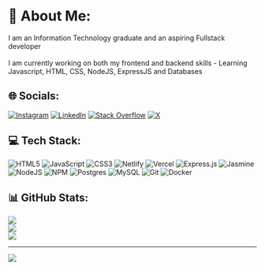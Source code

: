 # 💫 About Me:
I am an Information Technology graduate and an aspiring Fullstack developer<br><br>I am currently working on both my frontend and backend skills - Learning Javascript, HTML, CSS, NodeJS, ExpressJS and Databases


## 🌐 Socials:
[![Instagram](https://img.shields.io/badge/Instagram-%23E4405F.svg?logo=Instagram&logoColor=white)](https://instagram.com/nomfundoflorence_) [![LinkedIn](https://img.shields.io/badge/LinkedIn-%230077B5.svg?logo=linkedin&logoColor=white)](https://www.linkedin.com/in/nomfundo-mlangeni-221b83227/) [![Stack Overflow](https://img.shields.io/badge/-Stackoverflow-FE7A16?logo=stack-overflow&logoColor=white)](https://stackoverflow.com/users/21957808) [![X](https://img.shields.io/badge/X-black.svg?logo=X&logoColor=white)](https://x.com/NomfundoMl66232) 

## 💻 Tech Stack:
![HTML5](https://img.shields.io/badge/html5-%23E34F26.svg?style=for-the-badge&logo=html5&logoColor=white) ![JavaScript](https://img.shields.io/badge/javascript-%23323330.svg?style=for-the-badge&logo=javascript&logoColor=%23F7DF1E) ![CSS3](https://img.shields.io/badge/css3-%231572B6.svg?style=for-the-badge&logo=css3&logoColor=white) ![Netlify](https://img.shields.io/badge/netlify-%23000000.svg?style=for-the-badge&logo=netlify&logoColor=#00C7B7) ![Vercel](https://img.shields.io/badge/vercel-%23000000.svg?style=for-the-badge&logo=vercel&logoColor=white) ![Express.js](https://img.shields.io/badge/express.js-%23404d59.svg?style=for-the-badge&logo=express&logoColor=%2361DAFB) ![Jasmine](https://img.shields.io/badge/jasmine-%238A4182.svg?style=for-the-badge&logo=jasmine&logoColor=white) ![NodeJS](https://img.shields.io/badge/node.js-6DA55F?style=for-the-badge&logo=node.js&logoColor=white) ![NPM](https://img.shields.io/badge/NPM-%23CB3837.svg?style=for-the-badge&logo=npm&logoColor=white) ![Postgres](https://img.shields.io/badge/postgres-%23316192.svg?style=for-the-badge&logo=postgresql&logoColor=white) ![MySQL](https://img.shields.io/badge/mysql-4479A1.svg?style=for-the-badge&logo=mysql&logoColor=white) ![Git](https://img.shields.io/badge/git-%23F05033.svg?style=for-the-badge&logo=git&logoColor=white) ![Docker](https://img.shields.io/badge/docker-%230db7ed.svg?style=for-the-badge&logo=docker&logoColor=white)
## 📊 GitHub Stats:
![](https://github-readme-stats.vercel.app/api?username=NomfundoFlorence&theme=neon&hide_border=false&include_all_commits=true&count_private=true)<br/>
![](https://github-readme-streak-stats.herokuapp.com/?user=NomfundoFlorence&theme=neon&hide_border=false)<br/>
![](https://github-readme-stats.vercel.app/api/top-langs/?username=NomfundoFlorence&theme=neon&hide_border=false&include_all_commits=true&count_private=true&layout=compact)

---
[![](https://visitcount.itsvg.in/api?id=NomfundoFlorence&icon=0&color=10)](https://visitcount.itsvg.in)

<!-- Proudly created with GPRM ( https://gprm.itsvg.in ) -->
